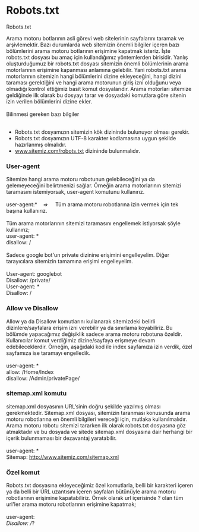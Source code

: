 # Robots.txt
Robots.txt



Arama motoru botlarının asli görevi web sitelerinin sayfalarını taramak ve arşivlemektir. Bazı durumlarda web sitemizin önemli bilgiler içeren bazı bölümlerini arama motoru botlarının erişimine kapatmak isteriz. İşte robots.txt dosyası bu amaç için kullandığımız yöntemlerden birisidir. Yanlış oluşturduğumuz bir robots.txt dosyası sitemizin önemli bölümlerinin arama motorlarının erişimine kapanması anlamına gelebilir.
Yani robots.txt arama motorlarının sitemizin hangi bölümlerini dizine ekleyeceğini, hangi dizini taraması gerektiğini ve hangi arama motorunun giriş izni olduğunu veya olmadığı kontrol ettiğimiz basit komut dosyalarıdır. Arama motorları sitemize geldiğinde ilk olarak bu dosyayı tarar ve dosyadaki komutlara göre sitenin izin verilen bölümlerini dizine ekler.
</br></br>
Bilinmesi gereken bazı bilgiler
</br></br>
 - Robots.txt dosyamızın sitemizin kök dizininde bulunuyor olması gerekir.
 - Robots.txt dosyamızın UTF-8 karakter kodlamasına uygun şekilde hazırlanmış olmalıdır.
 - www.sitemiz.com/robots.txt dizininde bulunmalıdır.
 
 ### User-agent
Sitemize hangi arama motoru robotunun gelebileceğini ya da gelemeyeceğini belirtmenizi sağlar. Örneğin arama motorlarının sitemizi taramasını istemiyorsak, user-agent komutunu kullanırız.
</br></br>
user-agent:*  &nbsp;&nbsp;&nbsp;=> &nbsp;&nbsp;&nbsp; Tüm arama motoru robotlarına izin vermek için tek başına kullanırız.
</br></br>
Tüm arama motorlarının sitemizi taramasını engellemek istiyorsak şöyle kullanırız;</br>
user-agent: *</br>
disallow: /
</br></br>
Sadece google bot'un private dizinine erişimini engelleyelim. Diğer tarayıcılara sitemizin tamamına erişimi engelleyelim.</br></br>
User-agent: googlebot</br>
Disallow: /private/</br>
User-agent: *</br>
Disallow: /</br>


### Allow ve Disallow
Allow ya da Disallow komutlarını kullanarak sitemizdeki belirli dizinlere/sayfalara erişim izni verebilir ya da sınırlama koyabiliriz. Bu bölümde yapacağımız değişiklik sadece arama motoru robotuna özeldir. Kullanıcılar komut verdiğimiz dizine/sayfaya erişmeye devam edebileceklerdir. Örneğin, aşağıdaki kod ile index sayfamıza izin verdik, özel sayfamıza ise taramayı engelledik.</br></br>
user-agent: *</br>
allow: /Home/Index</br>
disallow: /Admin/privatePage/</br>


### sitemap.xml komutu
sitemap.xml dosyasının URL’sinin doğru şekilde yazılmış olması gerekmektedir. Sitemap.xml dosyası, sitemizin taranması konusunda arama motoru robotlarına en önemli bilgileri vereceği için, mutlaka kullanılmalıdır. Arama motoru robotu sitemizi tararken ilk olarak robots.txt dosyasına göz atmaktadır ve bu dosyada ve sitede sitemap.xml dosyasına dair herhangi bir içerik bulunmaması bir dezavantaj yaratabilir.</br></br>
user-agent: *</br>
Sitemap: http://www.sitemiz.com/sitemap.xml

### Özel komut
Robots.txt dosyasına ekleyeceğimiz özel komutlarla, belli bir karakteri içeren ya da belli bir URL uzantısını içeren sayfaları bütünüyle arama motoru robotlarının erişimine kapatabiliriz. Örnek olarak url içerisinde ? olan tüm url'ler arama motoru robotlarının erişimine kapatmak;
</br></br>
user-agent: *</br>
Disallow: /*?
